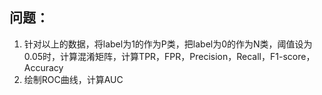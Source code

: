 ## 问题：

1. 针对以上的数据，将label为1的作为P类，把label为0的作为N类，阈值设为0.05时，计算混淆矩阵，计算TPR，FPR，Precision，Recall，F1-score，Accuracy
2. 绘制ROC曲线，计算AUC

